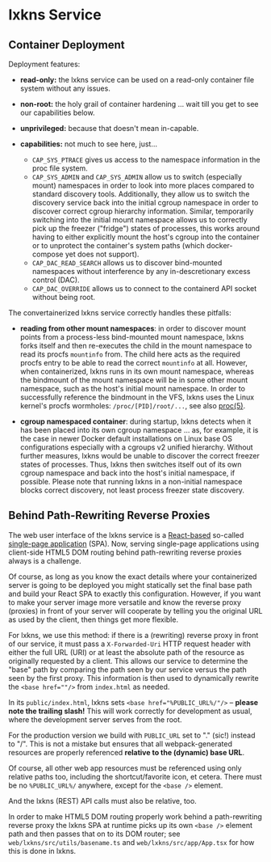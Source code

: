 # lxkns Service

## Container Deployment

Deployment features:

- **read-only:** the lxkns service can be used on a read-only container file
  system without any issues.

- **non-root:** the holy grail of container hardening … wait till you get to
  see our capabilities below.

- **unprivileged:** because that doesn't mean in-capable.

- **capabilities:** not much to see here, just…
  - `CAP_SYS_PTRACE` gives us access to the namespace information in the proc
    file system.
  - `CAP_SYS_ADMIN` and `CAP_SYS_ADMIN` allow us to switch (especially mount)
    namespaces in order to look into more places compared to standard discovery
    tools. Additionally, they allow us to switch the discovery service back into
    the initial cgroup namespace in order to discover correct cgroup hierarchy
    information. Similar, temporarily switching into the initial mount namespace
    allows us to correctly pick up the freezer ("fridge") states of processes,
    this works around having to either explicitly mount the host's cgroup into
    the container or to unprotect the container's system paths (which
    docker-compose yet does not support).
  - `CAP_DAC_READ_SEARCH` allows us to discover bind-mounted namespaces without
    interference by any in-descretionary excess control (DAC).
  - `CAP_DAC_OVERRIDE` allows us to connect to the containerd API socket without
    being root.

The convertainerized lxkns service correctly handles these pitfalls:

- **reading from other mount namespaces**: in order to discover mount points
  from a process-less bind-mounted mount namespace, lxkns forks itself and then
  re-executes the child in the mount namespace to read its procfs `mountinfo`
  from. The child here acts as the required procfs entry to be able to read the
  correct `mountinfo` at all. However, when containerized, lxkns runs in its own
  mount namespace, whereas the bindmount of the mount namespace will be in some
  other mount namespace, such as the host's initial mount namespace. In order to
  successfully reference the bindmount in the VFS, lxkns uses the Linux kernel's
  procfs wormholes: `/proc/[PID]/root/...`, see also
  [proc(5)](https://man7.org/linux/man-pages/man5/proc.5.html).

- **cgroup namespaced container**: during startup, lxkns detects when it has
  been placed into its own cgroup namespace ... as, for example, it is the case
  in newer Docker default installations on Linux base OS configurations
  especially with a cgroups v2 unified hierarchy. Without further measures, lxkns would be unable to discover the correct freezer states of processes. Thus, lxkns then switches itself out of its own cgroup namespace and back into the host's initial namespace, if possible. Please note that running lxkns in a non-initial namespace blocks correct discovery, not least process freezer state discovery.

## Behind Path-Rewriting Reverse Proxies

The web user interface of the lxkns service is a
[React-based](https://reactjs.org/) so-called [single-page
application](https://en.wikipedia.org/wiki/Single-page_application) (SPA). Now,
serving single-page applications using client-side HTML5 DOM routing behind
path-rewriting reverse proxies always is a challenge.

Of course, as long as you know the exact details where your containerized server
is going to be deployed you might statically set the final base path and build
your React SPA to exactly this configuration. However, if you want to make your
server image more versatile and know the reverse proxy (proxies) in front of
your server will cooperate by telling you the original URL as used by the
client, then things get more flexible.

For lxkns, we use this method: if there is a (rewriting) reverse proxy in front
of our service, it must pass a `X-Forwarded-Uri` HTTP request header with either
the full URL (URI) or at least the absolute path of the resource as originally
requested by a client. This allows our service to determine the "base" path by
comparing the path seen by our service versus the path seen by the first proxy.
This information is then used to dynamically rewrite the `<base href=""/>` from
`index.html` as needed.

In its `public/index.html`, lxkns sets `<base href="%PUBLIC_URL%/"/>` – **please
note the trailing slash!** This will work correctly for development as usual,
where the development server serves from the root.

For the production version we build with `PUBLIC_URL` set to "." (sic!) instead
to "/". This is not a mistake but ensures that all webpack-generated resources
are properly referenced **relative to the (dynamic) base URL**.

Of course, all other web app resources must be referenced using only relative
paths too, including the shortcut/favorite icon, et cetera. There must be no
`%PUBLIC_URL%/` anywhere, except for the `<base />` element.

And the lxkns (REST) API calls must also be relative, too.

In order to make HTML5 DOM routing properly work behind a path-rewriting reverse
proxy the lxkns SPA at runtime picks up its own `<base />` element path and then
passes that on to its DOM router; see `web/lxkns/src/utils/basename.ts` and
`web/lxkns/src/app/App.tsx` for how this is done in lxkns.
